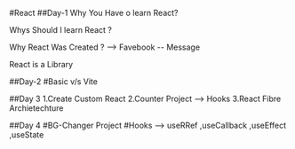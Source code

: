 #React
##Day-1
Why You Have o learn React?

Whys Should I learn React ?

Why React Was Created ? 
--> Favebook -- Message

React is a Library


##Day-2
#Basic v/s Vite


##Day 3
1.Create Custom React
2.Counter Project --> Hooks
3.React Fibre Archietechture


##Day 4
#BG-Changer Project
#Hooks --> useRRef ,useCallback ,useEffect  ,useState


